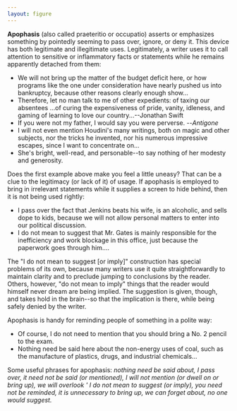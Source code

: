 ```yaml
---
layout: figure
---
```


**Apophasis** (also called praeteritio or occupatio) asserts or emphasizes something by pointedly seeming to pass over, ignore, or deny it. This device has both legitimate and illegitimate uses. Legitimately, a writer uses it to call attention to sensitive or inflammatory facts or statements while he remains apparently detached from them:

 - We will not bring up the matter of the budget deficit here, or how programs like the one under consideration have nearly pushed us into bankruptcy, because other reasons clearly enough show...
 - Therefore, let no man talk to me of other expedients: of taxing our absentees ...of curing the expensiveness of pride, vanity, idleness, and gaming of learning to love our country...--Jonathan Swift
 - If you were not my father, I would say you were perverse. --_Antigone_
 - I will not even mention Houdini's many writings, both on magic and other subjects, nor the tricks he invented, nor his numerous impressive escapes, since I want to concentrate on...
 - She's bright, well-read, and personable--to say nothing of her modesty and generosity.

Does the first example above make you feel a little uneasy? That can be a clue to the legitimacy (or lack of it) of usage. If apophasis is employed to bring in irrelevant statements while it supplies a screen to hide behind, then it is not being used rightly:

 - I pass over the fact that Jenkins beats his wife, is an alcoholic, and sells dope to kids, because we will not allow personal matters to enter into our political discussion.
 - I do not mean to suggest that Mr. Gates is mainly responsible for the inefficiency and work blockage in this office, just because the paperwork goes through him....

The "I do not mean to suggest [or imply]" construction has special problems of its own, because many writers use it quite straightforwardly to maintain clarity and to preclude jumping to conclusions by the reader. Others, however, "do not mean to imply" things that the reader would himself never dream are being implied. The suggestion is given, though, and takes hold in the brain--so that the implication is there, while being safely denied by the writer.

Apophasis is handy for reminding people of something in a polite way:

 - Of course, I do not need to mention that you should bring a No. 2 pencil to the exam.
 - Nothing need be said here about the non-energy uses of coal, such as the manufacture of plastics, drugs, and industrial chemicals...

Some useful phrases for apophasis: _nothing need be said about, I pass over, it need not be said (or mentioned), I will not mention (or dwell on or bring up), we will overlook ' I do not mean to suggest (or imply), you need not be reminded, it is unnecessary to bring up, we can forget about, no one would suggest._
